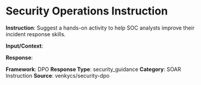 # Security Operations Instruction

**Instruction**: Suggest a hands-on activity to help SOC analysts improve their incident response skills.

**Input/Context**: 

**Response**: 

**Framework**: DPO
**Response Type**: security_guidance
**Category**: SOAR Instruction
**Source**: venkycs/security-dpo

